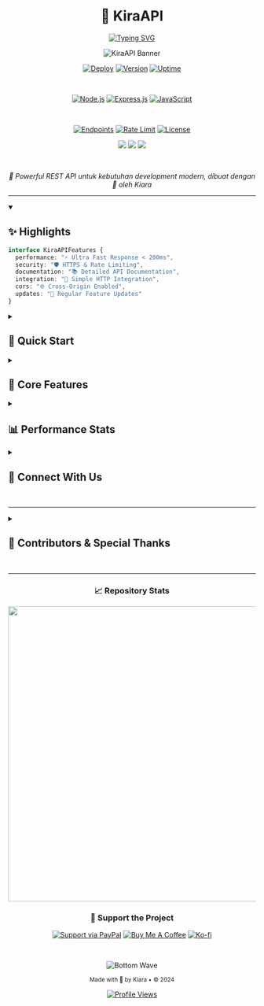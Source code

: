 # <div align="center">🌟 KiraAPI</div>

<div align="center">
  
  [![Typing SVG](https://readme-typing-svg.herokuapp.com?font=Fira+Code&weight=700&size=35&pause=1000&color=AC16F7&center=true&vCenter=true&random=false&width=600&lines=Welcome+to+KiraAPI+%F0%9F%8C%9F;Modern+REST+API+Solution+%E2%9A%A1;Crafted+with+Elegance+%F0%9F%92%96)](https://git.io/typing-svg)
  
  ![KiraAPI Banner](https://capsule-render.vercel.app/api?type=waving&color=gradient&customColorList=12,9,5&height=250&section=header&text=KiraAPI&desc=Modern%20REST%20API%20Solution&animation=fadeIn&fontSize=90&fontAlignY=35&descAlignY=55&descSize=20&fontColor=ffffff)

</div>

<div align="center">
  
  [![Deploy](https://img.shields.io/badge/DEPLOY_STATUS-ACTIVE-brightgreen?style=for-the-badge&logo=vercel&logoColor=white)](https://api.ownblox.biz.id)
  [![Version](https://img.shields.io/badge/VERSION-1.0.0-blue?style=for-the-badge&logo=npm&logoColor=white)](https://api.ownblox.biz.id)
  [![Uptime](https://img.shields.io/badge/UPTIME-99.9%25-green?style=for-the-badge&logo=statuspage&logoColor=white)](https://api.ownblox.biz.id)
  
  <br>
  
  [![Node.js](https://img.shields.io/badge/Node.js-339933?style=for-the-badge&logo=nodedotjs&logoColor=white)](https://nodejs.org/)
  [![Express.js](https://img.shields.io/badge/Express.js-000000?style=for-the-badge&logo=express&logoColor=white)](https://expressjs.com/)
  [![JavaScript](https://img.shields.io/badge/JavaScript-F7DF1E?style=for-the-badge&logo=javascript&logoColor=black)](https://www.javascript.com/)
  
  <br>
  
  [![Endpoints](https://custom-icon-badges.demolab.com/badge/ENDPOINTS-25+-orange?style=for-the-badge&logo=api&logoColor=white)](https://api.ownblox.biz.id/docs)
  [![Rate Limit](https://custom-icon-badges.demolab.com/badge/RATE_LIMIT-60/MIN-blue?style=for-the-badge&logo=rocket&logoColor=white)](https://api.ownblox.biz.id/docs)
  [![License](https://img.shields.io/badge/LICENSE-MIT-purple?style=for-the-badge&logo=bookstack&logoColor=white)](LICENSE)

</div>

<div align="center">
  
  [<img src="https://custom-icon-badges.demolab.com/badge/-Documentation-blue?style=for-the-badge&logo=book&logoColor=white"/>](https://api.ownblox.biz.id/docs)
  [<img src="https://custom-icon-badges.demolab.com/badge/-Support%20Server-7289DA?style=for-the-badge&logo=discord&logoColor=white"/>](https://discord.gg/your-server)
  [<img src="https://custom-icon-badges.demolab.com/badge/-Get%20Started-success?style=for-the-badge&logo=rocket&logoColor=white"/>](https://api.ownblox.biz.id)
  
</div>

<br>

<p align="center">
  <i>🚀 Powerful REST API untuk kebutuhan development modern, dibuat dengan 💝 oleh Kiara</i>
</p>

---

<details open>
<summary><h2>✨ Highlights</h2></summary>

```typescript
interface KiraAPIFeatures {
  performance: "⚡ Ultra Fast Response < 200ms",
  security: "🛡️ HTTPS & Rate Limiting",
  documentation: "📚 Detailed API Documentation",
  integration: "🔌 Simple HTTP Integration",
  cors: "🌐 Cross-Origin Enabled",
  updates: "🔄 Regular Feature Updates"
}
```

</details>

<details>
<summary><h2>🚀 Quick Start</h2></summary>

```bash
# Base URL
$ curl https://api.ownblox.biz.id

# Example: YouTube Search
$ curl -X GET "https://api.ownblox.biz.id/api/ytsearch?q=example"

# Response Format
{
  "status": true,
  "creator": "Kiara",
  "result": { ... }
}
```

</details>

<details>
<summary><h2>💫 Core Features</h2></summary>

<div align="center">
  <br>
  <img width="500" src="https://github-readme-tech-stack.vercel.app/api/cards?title=Feature+Categories&align=center&lineCount=2&theme=github_dark&line1=youtube,Downloader,FF0000;twitter,Social+Media,1DA1F2;github,Repository,181717;&line2=googlecloud,AI+%26+ML,4285F4;cloudflare,Tools,F38020;googlesearch,Search+Engine,4285F4;" alt="Feature Categories"/>
</div>

### 🎬 Downloader Suite
```javascript
const platforms = {
  "YouTube": "Videos & Shorts",
  "Twitter": "Tweets & Media",
  "Facebook": "Posts & Reels",
  "Instagram": "Posts & Stories",
  "TikTok": "Videos & Sounds",
  "GitHub": "Repositories"
}
```

### 🔍 Search Engine
```javascript
const searchFeatures = {
  "YouTube": "Video Search API",
  "TikTok": "Content Discovery",
  "WhatsApp": "Group Finder",
  "GitHub": "User & Repo Search",
  "NPM": "Package Search",
  "Pinterest": "Image Search"
}
```

### 🤖 AI & Image Processing
```javascript
const aiFeatures = {
  "Llama": "AI Chat & Analysis",
  "Gemini": "Text to Image",
  "Brat": "Image Generation",
  "Chat": "Quote Generator"
}
```

### 🛠️ Developer Tools
```javascript
const tools = {
  "Screenshot": "Web Capture",
  "QR": "Code Generator",
  "Translate": "Multi Language",
  "Text": "Formatter"
}
```

</details>

<details>
<summary><h2>📊 Performance Stats</h2></summary>

<div align="center">
  
  ![Performance Graph](https://github-readme-activity-graph.vercel.app/graph?username=yourusername&theme=react-dark&hide_border=true&area=true)
  
  ```css
  API Status    : 🟢 Fully Operational
  Response Time : ⚡ ~150ms Average
  Uptime        : 📈 99.9%
  Requests      : 📊 1M+/month
  Endpoints     : 🎯 25+ Active
  Updates       : 🔄 Weekly
  ```
  
</div>
</details>

<details>
<summary><h2>📱 Connect With Us</h2></summary>

<div align="center">
  <br>
  
  [![WhatsApp](https://img.shields.io/badge/WhatsApp-25D366?style=for-the-badge&logo=whatsapp&logoColor=white)](https://wa.me/your-number)
  [![Discord](https://img.shields.io/badge/Discord-7289DA?style=for-the-badge&logo=discord&logoColor=white)](https://discord.gg/your-server)
  [![Telegram](https://img.shields.io/badge/Telegram-2CA5E0?style=for-the-badge&logo=telegram&logoColor=white)](https://t.me/your-username)
  [![Email](https://img.shields.io/badge/Email-D14836?style=for-the-badge&logo=gmail&logoColor=white)](mailto:your-email@example.com)
  
</div>
</details>

<br>

---

<details>
<summary><h2>👥 Contributors & Special Thanks</h2></summary>

<div align="center">
  
  ### 🌟 Special Thanks
  
  <table>
    <tr>
      <td align="center">
        <a href="https://github.com/OwnBlox">
          <img src="https://img.shields.io/badge/OwnBlox-181717?style=for-the-badge&logo=github&logoColor=white"/>
        </a>
        <br>
        <sub><b>Original Inspiration</b></sub>
        <br>
        <sub>🙏 Terima kasih atas inspirasi dan kontribusinya</sub>
      </td>
    </tr>
  </table>

  ### ✨ Project Timeline
  
  ```css
  2024 - Present : Maintained by Kiara
  2024          : Originally inspired by OwnBlox
  ```
  
  <br>
  
  [![Thanks](https://img.shields.io/badge/Special_Thanks-OwnBlox-FF69B4?style=for-the-badge&logo=github&logoColor=white)](https://github.com/OwnBlox)
  
</div>
</details>

<br>

---

<div align="center">
  
  ### 📈 Repository Stats
  
  <img src="https://repobeats.axiom.co/api/embed/your-repobeats-hash.svg" width="600">
  
  <br>
  
  ### 💖 Support the Project
  
  [![Support via PayPal](https://img.shields.io/badge/PayPal-00457C?style=for-the-badge&logo=paypal&logoColor=white)](https://paypal.me/your-paypal)
  [![Buy Me A Coffee](https://img.shields.io/badge/Buy_Me_A_Coffee-FFDD00?style=for-the-badge&logo=buy-me-a-coffee&logoColor=black)](https://www.buymeacoffee.com/your-username)
  [![Ko-fi](https://img.shields.io/badge/Ko--fi-F16061?style=for-the-badge&logo=ko-fi&logoColor=white)](https://ko-fi.com/your-username)
  
  <br>
  
  ![Bottom Wave](https://capsule-render.vercel.app/api?type=waving&color=gradient&customColorList=12,9,5&height=100&section=footer&text=&fontSize=0)
  
  <sub>Made with 💜 by Kiara • © 2024</sub>
  
  [![Profile Views](https://komarev.com/ghpvc/?username=yourusername&color=blueviolet&style=flat-square&label=Profile+Views)](https://github.com/yourusername)
  
</div>
